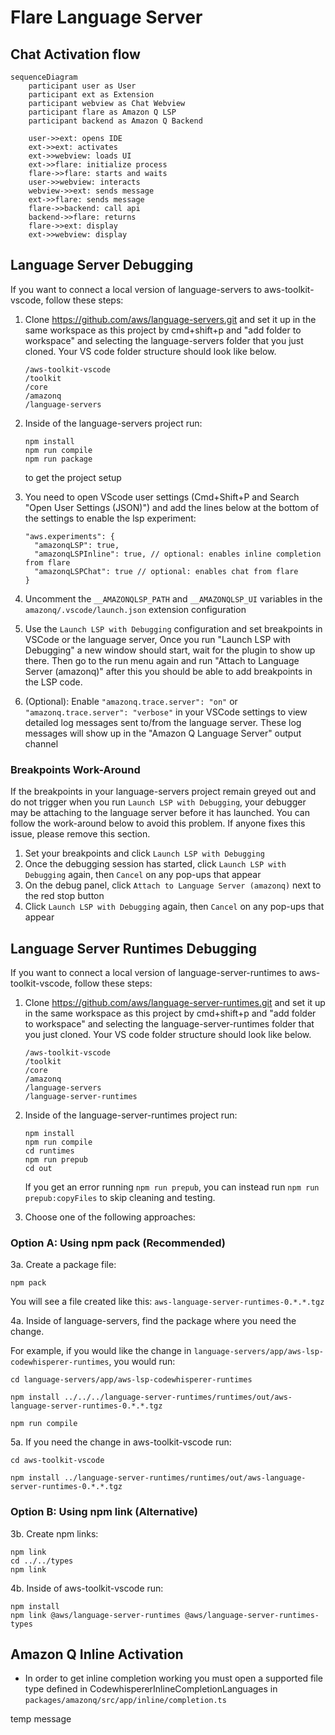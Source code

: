# Flare Language Server

## Chat Activation flow

```mermaid
sequenceDiagram
    participant user as User
    participant ext as Extension
    participant webview as Chat Webview
    participant flare as Amazon Q LSP
    participant backend as Amazon Q Backend

    user->>ext: opens IDE
    ext->>ext: activates
    ext->>webview: loads UI
    ext->>flare: initialize process
    flare->>flare: starts and waits
    user->>webview: interacts
    webview->>ext: sends message
    ext->>flare: sends message
    flare->>backend: call api
    backend->>flare: returns
    flare->>ext: display
    ext->>webview: display
```

## Language Server Debugging

If you want to connect a local version of language-servers to aws-toolkit-vscode, follow these steps:

1. Clone https://github.com/aws/language-servers.git and set it up in the same workspace as this project by cmd+shift+p and "add folder to workspace" and selecting the language-servers folder that you just cloned. Your VS code folder structure should look like below.

    ```
    /aws-toolkit-vscode
    /toolkit
    /core
    /amazonq
    /language-servers
    ```

2. Inside of the language-servers project run:
    ```
    npm install
    npm run compile
    npm run package
    ```
    to get the project setup
3. You need to open VScode user settings (Cmd+Shift+P and Search "Open User Settings (JSON)") and add the lines below at the bottom of the settings to enable the lsp experiment:
    ```
    "aws.experiments": {
      "amazonqLSP": true,
      "amazonqLSPInline": true, // optional: enables inline completion from flare
      "amazonqLSPChat": true // optional: enables chat from flare
    }
    ```
4. Uncomment the `__AMAZONQLSP_PATH` and `__AMAZONQLSP_UI` variables in the `amazonq/.vscode/launch.json` extension configuration
5. Use the `Launch LSP with Debugging` configuration and set breakpoints in VSCode or the language server, Once you run "Launch LSP with Debugging" a new window should start, wait for the plugin to show up there. Then go to the run menu again and run "Attach to Language Server (amazonq)" after this you should be able to add breakpoints in the LSP code.
6. (Optional): Enable `"amazonq.trace.server": "on"` or `"amazonq.trace.server": "verbose"` in your VSCode settings to view detailed log messages sent to/from the language server. These log messages will show up in the "Amazon Q Language Server" output channel

### Breakpoints Work-Around

If the breakpoints in your language-servers project remain greyed out and do not trigger when you run `Launch LSP with Debugging`, your debugger may be attaching to the language server before it has launched. You can follow the work-around below to avoid this problem. If anyone fixes this issue, please remove this section.

1. Set your breakpoints and click `Launch LSP with Debugging`
2. Once the debugging session has started, click `Launch LSP with Debugging` again, then `Cancel` on any pop-ups that appear
3. On the debug panel, click `Attach to Language Server (amazonq)` next to the red stop button
4. Click `Launch LSP with Debugging` again, then `Cancel` on any pop-ups that appear

## Language Server Runtimes Debugging

If you want to connect a local version of language-server-runtimes to aws-toolkit-vscode, follow these steps:

1. Clone https://github.com/aws/language-server-runtimes.git and set it up in the same workspace as this project by cmd+shift+p and "add folder to workspace" and selecting the language-server-runtimes folder that you just cloned. Your VS code folder structure should look like below.

    ```
    /aws-toolkit-vscode
    /toolkit
    /core
    /amazonq
    /language-servers
    /language-server-runtimes
    ```

2. Inside of the language-server-runtimes project run:

    ```
    npm install
    npm run compile
    cd runtimes
    npm run prepub
    cd out
    ```

    If you get an error running `npm run prepub`, you can instead run `npm run prepub:copyFiles` to skip cleaning and testing.

3. Choose one of the following approaches:

### Option A: Using npm pack (Recommended)

3a. Create a package file:

    npm pack

You will see a file created like this: `aws-language-server-runtimes-0.*.*.tgz`

4a. Inside of language-servers, find the package where you need the change.

For example, if you would like the change in `language-servers/app/aws-lsp-codewhisperer-runtimes`, you would run:

    cd language-servers/app/aws-lsp-codewhisperer-runtimes

    npm install ../../../language-server-runtimes/runtimes/out/aws-language-server-runtimes-0.*.*.tgz

    npm run compile

5a. If you need the change in aws-toolkit-vscode run:

    cd aws-toolkit-vscode

    npm install ../language-server-runtimes/runtimes/out/aws-language-server-runtimes-0.*.*.tgz

### Option B: Using npm link (Alternative)

3b. Create npm links:

    npm link
    cd ../../types
    npm link

4b. Inside of aws-toolkit-vscode run:

    npm install
    npm link @aws/language-server-runtimes @aws/language-server-runtimes-types

## Amazon Q Inline Activation

-   In order to get inline completion working you must open a supported file type defined in CodewhispererInlineCompletionLanguages in `packages/amazonq/src/app/inline/completion.ts`

temp message
